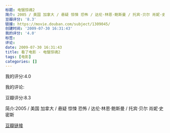 ```yaml
---
标题: 电锯惊魂2
简介: 2005 / 美国 加拿大 / 悬疑 惊悚 恐怖 / 达伦·林恩·鲍斯曼 / 托宾·贝尔 肖妮·史密斯
豆瓣评分: '8.3'
链接: https://movie.douban.com/subject/1309045/
创建时间: '2009-07-30 16:31:43'
我的评分: '4.0'
标签:
评论:
date: 2009-07-30 16:31:43
title: 看了电影 - 电锯惊魂2
tags: [电影]
categories: []
---
```


我的评分:4.0

我的评论:

豆瓣评分:8.3

简介:2005 / 美国 加拿大 / 悬疑 惊悚 恐怖 / 达伦·林恩·鲍斯曼 / 托宾·贝尔 肖妮·史密斯

[豆瓣链接](https://movie.douban.com/subject/1309045/)


